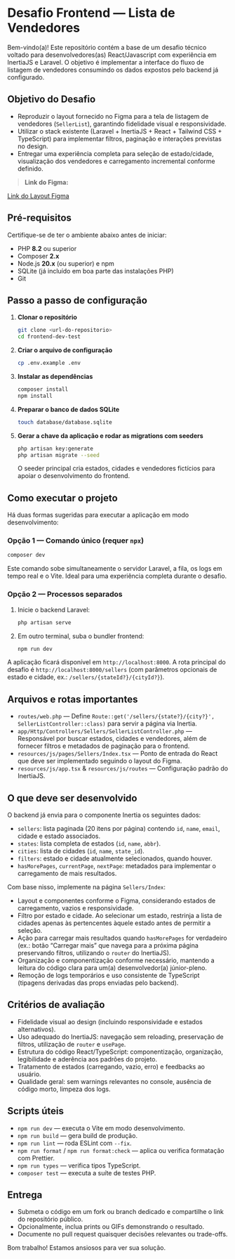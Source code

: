 # Desafio Frontend — Lista de Vendedores

Bem-vindo(a)! Este repositório contém a base de um desafio técnico voltado para desenvolvedores(as) React/Javascript com experiência em InertiaJS e Laravel. O objetivo é implementar a interface do fluxo de listagem de vendedores consumindo os dados expostos pelo backend já configurado.

## Objetivo do Desafio

- Reproduzir o layout fornecido no Figma para a tela de listagem de vendedores (`SellerList`), garantindo fidelidade visual e responsividade.
- Utilizar o stack existente (Laravel + InertiaJS + React + Tailwind CSS + TypeScript) para implementar filtros, paginação e interações previstas no design.
- Entregar uma experiência completa para seleção de estado/cidade, visualização dos vendedores e carregamento incremental conforme definido.

> **Link do Figma:** 

[Link do Layout Figma](https://www.figma.com/design/XYyh0jIGGwJCpii0JYFhdG/lista-revendas-teste-frontend?node-id=3289-2&m=dev&t=mfV33988Hbj8xbTU-1)

## Pré-requisitos

Certifique-se de ter o ambiente abaixo antes de iniciar:

- PHP **8.2** ou superior
- Composer **2.x**
- Node.js **20.x** (ou superior) e npm
- SQLite (já incluído em boa parte das instalações PHP)
- Git

## Passo a passo de configuração

1. **Clonar o repositório**
   ```bash
   git clone <url-do-repositorio>
   cd frontend-dev-test
   ```

2. **Criar o arquivo de configuração**
   ```bash
   cp .env.example .env
   ```

3. **Instalar as dependências**
   ```bash
   composer install
   npm install
   ```

4. **Preparar o banco de dados SQLite**
   ```bash
   touch database/database.sqlite
   ```

5. **Gerar a chave da aplicação e rodar as migrations com seeders**
   ```bash
   php artisan key:generate
   php artisan migrate --seed
   ```
   O seeder principal cria estados, cidades e vendedores fictícios para apoiar o desenvolvimento do frontend.

## Como executar o projeto

Há duas formas sugeridas para executar a aplicação em modo desenvolvimento:

### Opção 1 — Comando único (requer `npx`)
```bash
composer dev
```
Este comando sobe simultaneamente o servidor Laravel, a fila, os logs em tempo real e o Vite. Ideal para uma experiência completa durante o desafio.

### Opção 2 — Processos separados
1. Inicie o backend Laravel:
   ```bash
   php artisan serve
   ```
2. Em outro terminal, suba o bundler frontend:
   ```bash
   npm run dev
   ```

A aplicação ficará disponível em `http://localhost:8000`. A rota principal do desafio é `http://localhost:8000/sellers` (com parâmetros opcionais de estado e cidade, ex.: `/sellers/{stateId?}/{cityId?}`).

## Arquivos e rotas importantes

- `routes/web.php` — Define `Route::get('/sellers/{state?}/{city?}', SellerListController::class)` para servir a página via Inertia.
- `app/Http/Controllers/Sellers/SellerListController.php` — Responsável por buscar estados, cidades e vendedores, além de fornecer filtros e metadados de paginação para o frontend.
- `resources/js/pages/Sellers/Index.tsx` — Ponto de entrada do React que deve ser implementado seguindo o layout do Figma.
- `resources/js/app.tsx` & `resources/js/routes` — Configuração padrão do InertiaJS.

## O que deve ser desenvolvido

O backend já envia para o componente Inertia os seguintes dados:

- `sellers`: lista paginada (20 itens por página) contendo `id`, `name`, `email`, cidade e estado associados.
- `states`: lista completa de estados (`id`, `name`, `abbr`).
- `cities`: lista de cidades (`id`, `name`, `state_id`).
- `filters`: estado e cidade atualmente selecionados, quando houver.
- `hasMorePages`, `currentPage`, `nextPage`: metadados para implementar o carregamento de mais resultados.

Com base nisso, implemente na página `Sellers/Index`:

- Layout e componentes conforme o Figma, considerando estados de carregamento, vazios e responsividade.
- Filtro por estado e cidade. Ao selecionar um estado, restrinja a lista de cidades apenas às pertencentes àquele estado antes de permitir a seleção.
- Ação para carregar mais resultados quando `hasMorePages` for verdadeiro (ex.: botão “Carregar mais” que navega para a próxima página preservando filtros, utilizando o `router` do InertiaJS).
- Organização e componentização conforme necessário, mantendo a leitura do código clara para um(a) desenvolvedor(a) júnior-pleno.
- Remoção de logs temporários e uso consistente de TypeScript (tipagens derivadas das props enviadas pelo backend).

## Critérios de avaliação

- Fidelidade visual ao design (incluindo responsividade e estados alternativos).
- Uso adequado do InertiaJS: navegação sem reloading, preservação de filtros, utilização de `router` e `usePage`.
- Estrutura do código React/TypeScript: componentização, organização, legibilidade e aderência aos padrões do projeto.
- Tratamento de estados (carregando, vazio, erro) e feedbacks ao usuário.
- Qualidade geral: sem warnings relevantes no console, ausência de código morto, limpeza dos logs.

## Scripts úteis

- `npm run dev` — executa o Vite em modo desenvolvimento.
- `npm run build` — gera build de produção.
- `npm run lint` — roda ESLint com `--fix`.
- `npm run format` / `npm run format:check` — aplica ou verifica formatação com Prettier.
- `npm run types` — verifica tipos TypeScript.
- `composer test` — executa a suíte de testes PHP.

## Entrega

- Submeta o código em um fork ou branch dedicado e compartilhe o link do repositório público.
- Opcionalmente, inclua prints ou GIFs demonstrando o resultado.
- Documente no pull request quaisquer decisões relevantes ou trade-offs.

Bom trabalho! Estamos ansiosos para ver sua solução.
